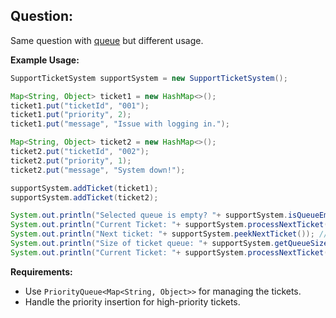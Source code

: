 ## Question:

Same question with [queue](../../Queue/README.md) but different usage.

**Example Usage:**

```java
SupportTicketSystem supportSystem = new SupportTicketSystem();

Map<String, Object> ticket1 = new HashMap<>();
ticket1.put("ticketId", "001");
ticket1.put("priority", 2);
ticket1.put("message", "Issue with logging in.");

Map<String, Object> ticket2 = new HashMap<>();
ticket2.put("ticketId", "002");
ticket2.put("priority", 1);
ticket2.put("message", "System down!");

supportSystem.addTicket(ticket1);
supportSystem.addTicket(ticket2);

System.out.println("Selected queue is empty? "+ supportSystem.isQueueEmpty()); // Output true if queue is empty
System.out.println("Current Ticket: "+ supportSystem.processNextTicket()); // Output ticket2 details
System.out.println("Next ticket: "+ supportSystem.peekNextTicket()); // Output next ticket in priority
System.out.println("Size of ticket queue: "+ supportSystem.getQueueSize()); // Output queue size
System.out.println("Current Ticket: "+ supportSystem.processNextTicket()); // Output ticket1 details
```

**Requirements:**
- Use `PriorityQueue<Map<String, Object>>` for managing the tickets.
- Handle the priority insertion for high-priority tickets.
